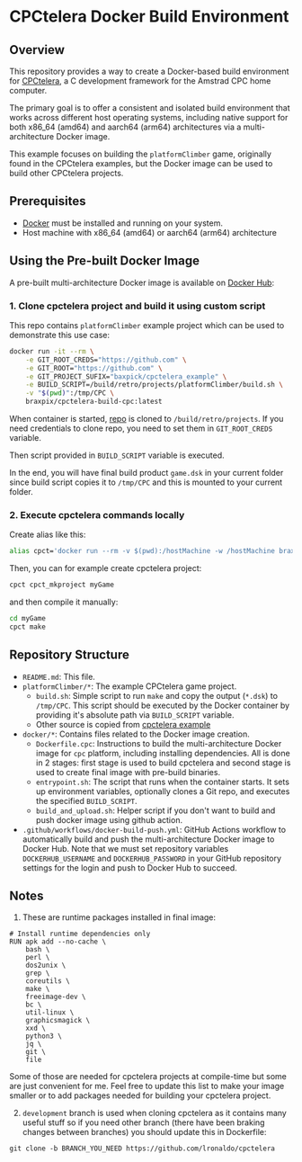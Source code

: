 # CPCtelera Docker Build Environment

## Overview

This repository provides a way to create a Docker-based build environment for [CPCtelera](https://github.com/lronaldo/cpctelera), a C development framework for the Amstrad CPC home computer.

The primary goal is to offer a consistent and isolated build environment that works across different host operating systems, including native support for both x86_64 (amd64) and aarch64 (arm64) architectures via a multi-architecture Docker image.

This example focuses on building the `platformClimber` game, originally found in the CPCtelera examples, but the Docker image can be used to build other CPCtelera projects.

## Prerequisites

*   [Docker](https://www.docker.com/get-started) must be installed and running on your system.
*   Host machine with x86_64 (amd64) or aarch64 (arm64) architecture

## Using the Pre-built Docker Image

A pre-built multi-architecture Docker image is available on [Docker Hub](https://hub.docker.com/r/braxpix/cpctelera-build-cpc):

### 1. Clone cpctelera project and build it using custom script

This repo contains `platformClimber` example project which can be used to demonstrate this use case:

```bash
docker run -it --rm \
    -e GIT_ROOT_CREDS="https://github.com" \
    -e GIT_ROOT="https://github.com" \
    -e GIT_PROJECT_SUFIX="baxpick/cpctelera_example" \
    -e BUILD_SCRIPT=/build/retro/projects/platformClimber/build.sh \
    -v "$(pwd)":/tmp/CPC \
    braxpix/cpctelera-build-cpc:latest
```

When container is started, [repo](https://github.com/baxpick/cpctelera_example) is cloned to `/build/retro/projects`. If you need credentials to clone repo, you need to set them in `GIT_ROOT_CREDS` variable.

Then script provided in `BUILD_SCRIPT` variable is executed.

In the end, you will have final build product `game.dsk` in your current folder since build script copies it to `/tmp/CPC` and this is mounted to your current folder.

### 2. Execute cpctelera commands locally

Create alias like this:

```bash
alias cpct='docker run --rm -v $(pwd):/hostMachine -w /hostMachine braxpix/cpctelera-build-cpc:latest'
```

Then, you can for example create cpctelera project:

```bash
cpct cpct_mkproject myGame
```

and then compile it manually:

```bash
cd myGame
cpct make
```

## Repository Structure

*   `README.md`: This file.
*   `platformClimber/*`: The example CPCtelera game project.
    *   `build.sh`: Simple script to run `make` and copy the output (`*.dsk`) to `/tmp/CPC`. This script should be executed by the Docker container by providing it's absolute path via `BUILD_SCRIPT` variable.
    *   Other source is copied from [cpctelera example](https://github.com/lronaldo/cpctelera/tree/development/examples/games/platformClimber)
*   `docker/*`: Contains files related to the Docker image creation.
    *   `Dockerfile.cpc`: Instructions to build the multi-architecture Docker image for `cpc` platform, including installing dependencies. All is done in 2 stages: first stage is used to build cpctelera and second stage is used to create final image with pre-build binaries.
    *   `entrypoint.sh`: The script that runs when the container starts. It sets up environment variables, optionally clones a Git repo, and executes the specified `BUILD_SCRIPT`.
    *   `build_and_upload.sh`: Helper script if you don't want to build and push docker image using github action.
*   `.github/workflows/docker-build-push.yml`: GitHub Actions workflow to automatically build and push the multi-architecture Docker image to Docker Hub. Note that we must set repository variables `DOCKERHUB_USERNAME` and `DOCKERHUB_PASSWORD` in your GitHub repository settings for the login and push to Docker Hub to succeed.

## Notes

1. These are runtime packages installed in final image:

```docker
# Install runtime dependencies only
RUN apk add --no-cache \
    bash \
    perl \
    dos2unix \
    grep \
    coreutils \
    make \
    freeimage-dev \
    bc \
    util-linux \
    graphicsmagick \
    xxd \
    python3 \
    jq \
    git \
    file
```

Some of those are needed for cpctelera projects at compile-time but some are just convenient for me. Feel free to update this list to make your image smaller or to add packages needed for building your cpctelera project.

2. `development` branch is used when cloning cpctelera as it contains many useful stuff so if you need other branch (there have been braking changes between branches) you should update this in Dockerfile:

```docker
git clone -b BRANCH_YOU_NEED https://github.com/lronaldo/cpctelera
```
